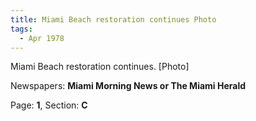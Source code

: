 ```yaml
---  
title: Miami Beach restoration continues Photo  
tags:  
  - Apr 1978  
---  
```

  
Miami Beach restoration continues. [Photo]  
  
Newspapers: **Miami Morning News or The Miami Herald**  
  
Page: **1**, Section: **C** 
